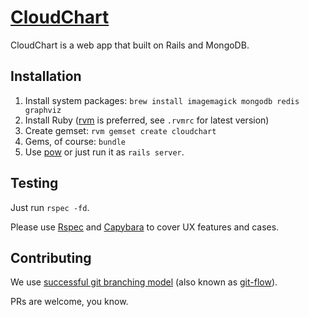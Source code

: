 # [CloudChart](http://cchrt.me)

CloudChart is a web app that built on Rails and MongoDB.

## Installation

1. Install system packages: ```brew install imagemagick mongodb redis graphviz```
1. Install Ruby ([rvm](http://rvm.io) is preferred, see ```.rvmrc``` for latest version)
1. Create gemset: ```rvm gemset create cloudchart```
1. Gems, of course: ```bundle```
1. Use [pow](http://pow.cx/) or just run it as ```rails server```.

## Testing

Just run ```rspec -fd```.

Please use [Rspec](https://github.com/rspec/rspec) and [Capybara](https://github.com/jnicklas/capybara) to cover UX features and cases.

## Contributing

We use [successful git branching model](http://nvie.com/posts/a-successful-git-branching-model/) (also known as [git-flow](https://github.com/nvie/gitflow)).

PRs are welcome, you know.
